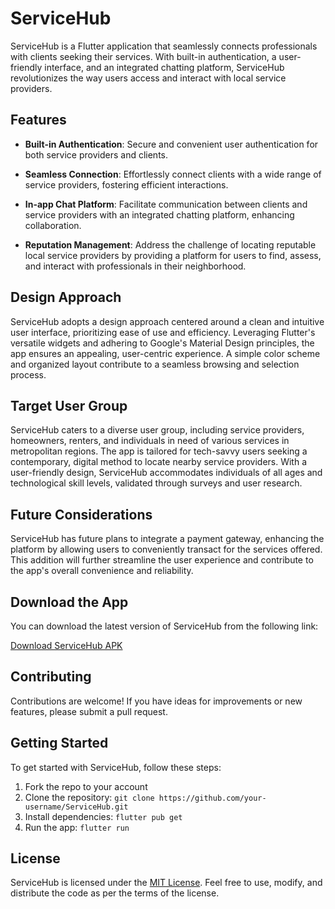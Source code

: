 # ServiceHub

ServiceHub is a Flutter application that seamlessly connects professionals with clients seeking their services. With built-in authentication, a user-friendly interface, and an integrated chatting platform, ServiceHub revolutionizes the way users access and interact with local service providers.

## Features

- **Built-in Authentication**: Secure and convenient user authentication for both service providers and clients.
  
- **Seamless Connection**: Effortlessly connect clients with a wide range of service providers, fostering efficient interactions.

- **In-app Chat Platform**: Facilitate communication between clients and service providers with an integrated chatting platform, enhancing collaboration.

- **Reputation Management**: Address the challenge of locating reputable local service providers by providing a platform for users to find, assess, and interact with professionals in their neighborhood.

## Design Approach

ServiceHub adopts a design approach centered around a clean and intuitive user interface, prioritizing ease of use and efficiency. Leveraging Flutter's versatile widgets and adhering to Google's Material Design principles, the app ensures an appealing, user-centric experience. A simple color scheme and organized layout contribute to a seamless browsing and selection process.

## Target User Group

ServiceHub caters to a diverse user group, including service providers, homeowners, renters, and individuals in need of various services in metropolitan regions. The app is tailored for tech-savvy users seeking a contemporary, digital method to locate nearby service providers. With a user-friendly design, ServiceHub accommodates individuals of all ages and technological skill levels, validated through surveys and user research.

## Future Considerations

ServiceHub has future plans to integrate a payment gateway, enhancing the platform by allowing users to conveniently transact for the services offered. This addition will further streamline the user experience and contribute to the app's overall convenience and reliability.

## Download the App

You can download the latest version of ServiceHub from the following link:

[Download ServiceHub APK](https://drive.google.com/file/d/1rNFSIUHj_wcXEikWtAFKvXVJfwhS8rtg/view?usp=drive_link)

## Contributing

Contributions are welcome! If you have ideas for improvements or new features, please submit a pull request.


## Getting Started

To get started with ServiceHub, follow these steps:
1. Fork the repo to your account
2. Clone the repository: `git clone https://github.com/your-username/ServiceHub.git`
3. Install dependencies: `flutter pub get`
4. Run the app: `flutter run`


## License

ServiceHub is licensed under the [MIT License](LICENSE.md). Feel free to use, modify, and distribute the code as per the terms of the license.
